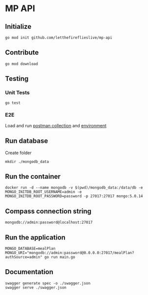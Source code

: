 # MP API

## Initialize
`go mod init github.com/letthefireflieslive/mp-api`

## Contribute
`go mod download`

## Testing

### Unit Tests
`go test`

### E2E
Load and run [postman collection](https://www.getpostman.com/collections/de9ac6fa670ad3fc7ce3) and 
[environment](https://hammerden.postman.co/workspace/hammerden~20b843e8-ff70-4051-8b09-2a779a657145/environment/23681075-bc2f01e6-fe9f-4e62-a238-4a7e813df886)

## Run database
Create folder

`mkdir ./mongodb_data`

## Run the container
`docker run -d --name mongodb -v $(pwd)/mongodb_data:/data/db -e MONGO_INITDB_ROOT_USERNAME=admin -e MONGO_INITDB_ROOT_PASSWORD=password -p 27017:27017 mongo:5.0.14`

## Compass connection string
`mongodb://admin:password@localhost:27017`

## Run the application
`MONGO_DATABASE=mealPlan MONGO_URI="mongodb://admin:password@0.0.0.0:27017/mealPlan?authSource=admin" go run main.go`

## Documentation
```
swagger generate spec -o ./swagger.json
swagger serve ./swagger.json
```

